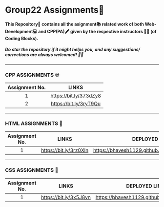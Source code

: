 # Group22 Assignments:bookmark_tabs:

#### This Repository📁 contains all the asignment:books: related work of both Web-Development:computer: and CPP(PA):fountain_pen: given by the respective instructors	:man_technologist: (of Coding Blocks).
##### Do star the repository if it might helps you, and any suggestions/ corrections are always welcomed! :slightly_smiling_face::wink:

<hr/>

### CPP ASSIGNMENTS :infinity:
| Assignment No. | LINKS |
| :---:   | :-: |
| 1 | https://bit.ly/373dZy8 |
| 2 | https://bit.ly/3ryT9Qu |

<hr/>

### HTML ASSIGNMENTS :jigsaw:
| Assignment No. | LINKS | DEPLOYED LINK |
| :---:   | :-: | :-: |
| 1 | https://bit.ly/3rz0Xln | https://bhavesh1129.github.io/Web_Assignment1/ |

<hr/>

### CSS ASSIGNMENTS :dart:
| Assignment No. | LINKS | DEPLOYED LINK |
| :---:   | :-: | :-: |
| 1 | https://bit.ly/3x5J8vn | https://bhavesh1129.github.io/PhoneBook/ |
